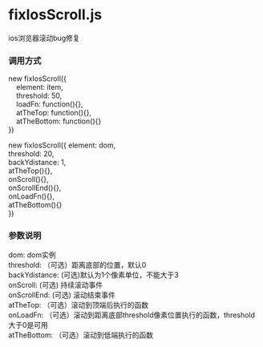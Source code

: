 # fixIosScroll.js
ios浏览器滚动bug修复

### 调用方式
new fixIosScroll({</br>
&nbsp;&nbsp;&nbsp;&nbsp;element: item,</br>
&nbsp;&nbsp;&nbsp;&nbsp;threshold: 50,</br>
&nbsp;&nbsp;&nbsp;&nbsp;loadFn: function(){},</br>
&nbsp;&nbsp;&nbsp;&nbsp;atTheTop: function(){},</br>
&nbsp;&nbsp;&nbsp;&nbsp;atTheBottom: function(){}</br>
})

new fixIosScroll({
	element: dom,</br>
	threshold: 20,</br>
	backYdistance: 1,</br>
	atTheTop(){},</br>
	onScroll(){},</br>
	onScrollEnd(){},</br>
	onLoadFn(){},</br>
	atTheBottom(){}</br>
})

### 参数说明
  dom: dom实例</br>
  threshold: （可选）距离底部的位置，默认0</br>
  backYdistance: (可选)默认为1个像素单位，不能大于3</br>
  onScroll: (可选) 持续滚动事件</br>
  onScrollEnd: (可选) 滚动结束事件</br>
  atTheTop: （可选）滚动到顶端后执行的函数</br>
  onLoadFn: （可选）滚动到距离底部threshold像素位置执行的函数，threshold大于0是可用</br>
  atTheBottom: （可选）滚动到低端执行的函数
